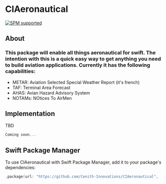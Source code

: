 # CIAeronautical
[![SPM supported](https://img.shields.io/badge/SPM-supported-brightgreen.svg?style=flat)](https://swift.org/package-manager)

## About
### This package will enable all things aeronautical for swift. The intention with this is a quick easy way to get anything you need to build aviation applications. Currently it has the following capabilities:
* METAR: Aviation Selected Special Weather Report (it's french)
* TAF: Terminal Area Forecast
* AHAS: Avian Hazard Advisory System
* NOTAMs: NOtices To AirMen  

## Implementation

TBD

```swift
Coming soon...
```

## Swift Package Manager
To use CIAeronautical with Swift Package Manager, add it to your package's dependencies: 
```swift
.package(url: "https://github.com/Cenith-Innovations/CIAeronautical", .upToNextMajor(from: "1.0.0")),
```


